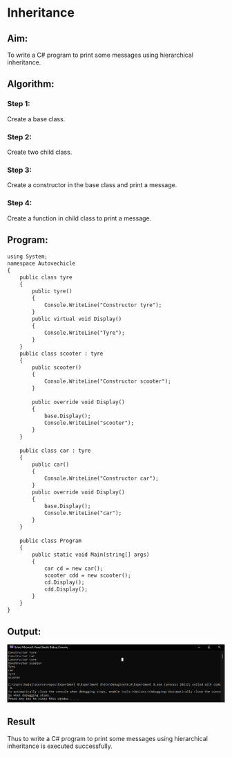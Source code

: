 # Inheritance

## Aim:
 To write a C# program to print some messages using hierarchical inheritance.
## Algorithm:
### Step 1:
Create a base class.
### Step 2:
Create two child class.
### Step 3:
Create a constructor in the base class and print a message.
### Step 4:
Create a function in child class to print a message.
## Program:
```
using System;
namespace Autovechicle
{
    public class tyre
    {
        public tyre()
        {
            Console.WriteLine("Constructor tyre");
        }
        public virtual void Display()
        {
            Console.WriteLine("Tyre");
        }
    }
    public class scooter : tyre
    {
        public scooter()
        {
            Console.WriteLine("Constructor scooter");
        }

        public override void Display()
        {
            base.Display();
            Console.WriteLine("scooter");
        }
    }

    public class car : tyre
    {
        public car()
        {
            Console.WriteLine("Constructor car");
        }
        public override void Display()
        {
            base.Display();
            Console.WriteLine("car");
        }
    }

    public class Program
    {
        public static void Main(string[] args)
        {
            car cd = new car();
            scooter cdd = new scooter();
            cd.Display();
            cdd.Display();
        }
    }
}
```

## Output:
![ou](./1.png)

## Result
Thus to write a C# program to print some messages using hierarchical inheritance is executed successfully.
